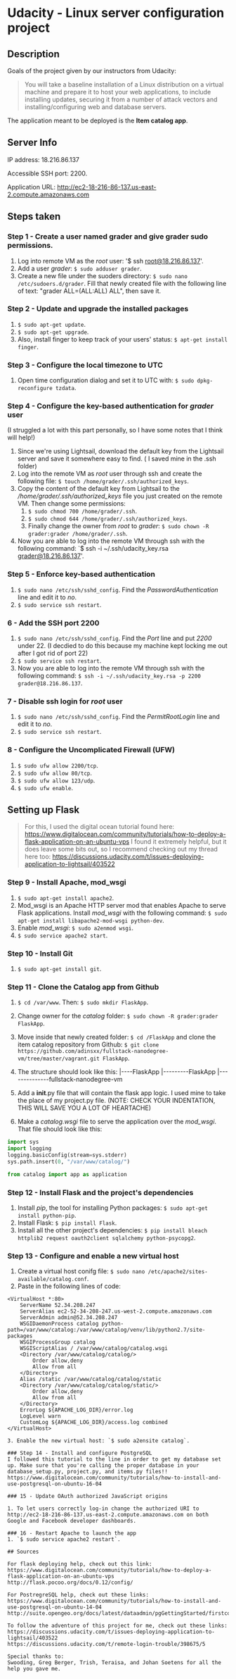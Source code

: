 # Udacity - Linux server configuration project

## Description

Goals of the project given by our instructors from Udacity:

> You will take a baseline installation of a Linux distribution on a virtual machine and prepare it to host your web applications, to include installing updates, securing it from a number of attack vectors and installing/configuring web and database servers.

The application meant to be deployed is the **Item catalog app**.

## Server Info

IP address: 18.216.86.137

Accessible SSH port: 2200.

Application URL: http://ec2-18-216-86-137.us-east-2.compute.amazonaws.com

## Steps taken

### Step 1 - Create a user named grader and give grader sudo permissions.

1. Log into remote VM as the *root* user: '$ ssh root@18.216.86.137'.
2. Add a user *grader*: `$ sudo adduser grader`.
3. Create a new file under the suoders directory: `$ sudo nano /etc/sudoers.d/grader`. Fill that newly created file with the following line of text: "grader ALL=(ALL:ALL) ALL", then save it.

### Step 2 - Update and upgrade the installed packages

1. `$ sudo apt-get update`.
2. `$ sudo apt-get upgrade`.
3. Also, install finger to keep track of your users' status: `$ apt-get install finger`.

### Step 3 - Configure the local timezone to UTC

1. Open time configuration dialog and set it to UTC with: `$ sudo dpkg-reconfigure tzdata`.

### Step 4 - Configure the key-based authentication for *grader* user

(I struggled a lot with this part personally, so I have some notes that I think will help!)

1. Since we're using Lightsail, download the default key from the Lightsail server and save it somewhere easy to find. ( I saved mine in the .ssh folder)
2. Log into the remote VM as *root* user through ssh and create the following file: `$ touch /home/grader/.ssh/authorized_keys`.
3. Copy the content of the default key from Lightsail to the */home/grader/.ssh/authorized_keys* file you just created on the remote VM. Then change some permissions:
	1. `$ sudo chmod 700 /home/grader/.ssh`.
	2. `$ sudo chmod 644 /home/grader/.ssh/authorized_keys`.
	3. Finally change the owner from *root* to *grader*: `$ sudo chown -R grader:grader /home/grader/.ssh`.
4. Now you are able to log into the remote VM through ssh with the following command: `$ ssh -i ~/.ssh/udacity_key.rsa grader@18.216.86.137'.

### Step 5 - Enforce key-based authentication
1. `$ sudo nano /etc/ssh/sshd_config`. Find the *PasswordAuthentication* line and edit it to *no*.
2. `$ sudo service ssh restart`.

### 6 - Add the SSH port 2200
1. `$ sudo nano /etc/ssh/sshd_config`. Find the *Port* line and put *2200* under 22. (I decdied to do this because my machine kept locking me out after I got rid of port 22)
2. `$ sudo service ssh restart`.
3. Now you are able to log into the remote VM through ssh with the following command: `$ ssh -i ~/.ssh/udacity_key.rsa -p 2200 grader@18.216.86.137`.

### 7 - Disable ssh login for *root* user
1. `$ sudo nano /etc/ssh/sshd_config`. Find the *PermitRootLogin* line and edit it to *no*.
2. `$ sudo service ssh restart`.

### 8 - Configure the Uncomplicated Firewall (UFW)

1. `$ sudo ufw allow 2200/tcp`.
2. `$ sudo ufw allow 80/tcp`.
3. `$ sudo ufw allow 123/udp`.
4. `$ sudo ufw enable`.

## Setting up Flask

> For this, I used the digital ocean tutorial found here: https://www.digitalocean.com/community/tutorials/how-to-deploy-a-flask-application-on-an-ubuntu-vps
> I found it extremely helpful, but it does leave some bits out, so I recommend checking out my thread here too: https://discussions.udacity.com/t/issues-deploying-application-to-lightsail/403522

### Step 9 - Install Apache, mod_wsgi

1. `$ sudo apt-get install apache2`.
2. Mod_wsgi is an Apache HTTP server mod that enables Apache to serve Flask applications. Install *mod_wsgi* with the following command: `$ sudo apt-get install libapache2-mod-wsgi python-dev`.
3. Enable *mod_wsgi*: `$ sudo a2enmod wsgi`.
3. `$ sudo service apache2 start`.

### Step 10 - Install Git

1. `$ sudo apt-get install git`.

### Step 11 - Clone the Catalog app from Github

1. `$ cd /var/www`. Then: `$ sudo mkdir FlaskApp`.
2. Change owner for the *catalog* folder: `$ sudo chown -R grader:grader FlaskApp`.
3. Move inside that newly created folder: `$ cd /FlaskApp` and clone the item catalog repository from Github: `$ git clone https://github.com/adinsxx/fullstack-nanodegree-vm/tree/master/vagrant.git FlaskApp`.
4. The structure should look like this: 
|----FlaskApp
|---------FlaskApp
|--------------fullstack-nanodegree-vm

5. Add a __init__.py file that will contain the flask app logic. I used mine to take the place of my project.py file. 
(NOTE: CHECK YOUR INDENTATION, THIS WILL SAVE YOU A LOT OF HEARTACHE)

6. Make a *catalog.wsgi* file to serve the application over the *mod_wsgi*. That file should look like this:

```python
import sys
import logging
logging.basicConfig(stream=sys.stderr)
sys.path.insert(0, "/var/www/catalog/")

from catalog import app as application
```

### Step 12 - Install Flask and the project's dependencies

1. Install *pip*, the tool for installing Python packages: `$ sudo apt-get install python-pip`.
2. Install Flask: `$ pip install Flask`.
3. Install all the other project's dependencies: `$ pip install bleach httplib2 request oauth2client sqlalchemy python-psycopg2`. 

### Step 13 - Configure and enable a new virtual host

1. Create a virtual host conifg file: `$ sudo nano /etc/apache2/sites-available/catalog.conf`.
2. Paste in the following lines of code:
```
<VirtualHost *:80>
    ServerName 52.34.208.247
    ServerAlias ec2-52-34-208-247.us-west-2.compute.amazonaws.com
    ServerAdmin admin@52.34.208.247
    WSGIDaemonProcess catalog python-path=/var/www/catalog:/var/www/catalog/venv/lib/python2.7/site-packages
    WSGIProcessGroup catalog
    WSGIScriptAlias / /var/www/catalog/catalog.wsgi
    <Directory /var/www/catalog/catalog/>
        Order allow,deny
        Allow from all
    </Directory>
    Alias /static /var/www/catalog/catalog/static
    <Directory /var/www/catalog/catalog/static/>
        Order allow,deny
        Allow from all
    </Directory>
    ErrorLog ${APACHE_LOG_DIR}/error.log
    LogLevel warn
    CustomLog ${APACHE_LOG_DIR}/access.log combined
</VirtualHost>

3. Enable the new virtual host: `$ sudo a2ensite catalog`.

### Step 14 - Install and configure PostgreSQL
I followed this tutorial to the line in order to get my database set up. Make sure that you're calling the proper database in your
database_setup.py, project.py, and items.py files!!
https://www.digitalocean.com/community/tutorials/how-to-install-and-use-postgresql-on-ubuntu-16-04

### 15 - Update OAuth authorized JavaScript origins

1. To let users correctly log-in change the authorized URI to http://ec2-18-216-86-137.us-east-2.compute.amazonaws.com on both Google and Facebook developer dashboards.

### 16 - Restart Apache to launch the app
1. `$ sudo service apache2 restart`.

## Sources

For flask deploying help, check out this link: 
https://www.digitalocean.com/community/tutorials/how-to-deploy-a-flask-application-on-an-ubuntu-vps
http://flask.pocoo.org/docs/0.12/config/

For PostregreSQL help, check out these links:
https://www.digitalocean.com/community/tutorials/how-to-install-and-use-postgresql-on-ubuntu-14-04
http://suite.opengeo.org/docs/latest/dataadmin/pgGettingStarted/firstconnect.html

To follow the adventure of this project for me, check out these links:
https://discussions.udacity.com/t/issues-deploying-application-to-lightsail/403522
https://discussions.udacity.com/t/remote-login-trouble/398675/5

Special thanks to:
Swooding, Greg Berger, Trish, Teraisa, and Johan Soetens for all the help you gave me. 
